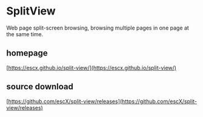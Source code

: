 # SplitView
Web page split-screen browsing, browsing multiple pages in one page at the same time.

## homepage
[https://escx.github.io/split-view/](https://escx.github.io/split-view/)

## source download
[https://github.com/escX/split-view/releases](https://github.com/escX/split-view/releases)
